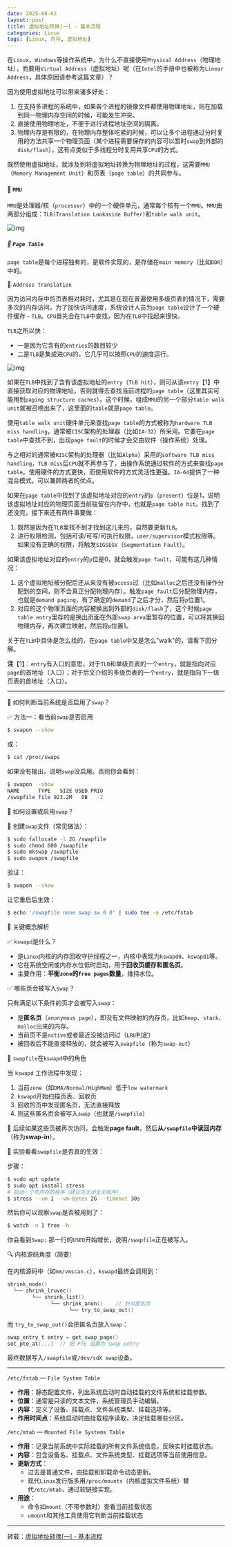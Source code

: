 ```yaml
---
date: 2025-08-02
layout: post
title: 虚拟地址转换[一] - 基本流程
categories: Linux
tags: [Linux, 内存, 虚拟地址] 
---
```


在`Linux`，`Windows`等操作系统中，为什么不直接使用`Physical Address`（物理地址），而要用`Virtual Address`（虚拟地址）呢（在`Intel`的手册中也被称为`Linear Address`，具体原因请参考这篇文章）？

因为使用虚拟地址可以带来诸多好处：

1.  在支持多进程的系统中，如果各个进程的镜像文件都使用物理地址，则在加载到同一物理内存空间的时候，可能发生冲突。
2.  直接使用物理地址，不便于进行进程地址空间的隔离。
3.  物理内存是有限的，在物理内存整体吃紧的时候，可以让多个进程通过分时复用的方法共享一个物理页面（某个进程需要保存的内容可以暂时`swap`到外部的`disk/flash`），这有点类似于多线程分时复用共享`CPU`的方式。

既然使用虚拟地址，就涉及到将虚拟地址转换为物理地址的过程，这需要`MMU`（`Memory Management Unit`）和页表（`page table`）的共同参与。

#### 🧩 `MMU`

`MMU`是处理器/核（`processer`）中的一个硬件单元，通常每个核有一个`MMU`。`MMU`由两部分组成：`TLB(Translation Lookaside Buffer)`和`table walk unit`。

![img](https://pica.zhimg.com/v2-46fe67ccffed6be67af3083f116a712e_1440w.jpg)

##### 🌲 `Page Table`

`page table`是每个进程独有的，是软件实现的，是存储在`main memory`（比如`DDR`）中的。

🍃 `Address Translation`

因为访问内存中的页表相对耗时，尤其是在现在普遍使用多级页表的情况下，需要多次的内存访问，为了加快访问速度，系统设计人员为`page table`设计了一个硬件缓存 - `TLB`。`CPU`首先会在`TLB`中查找，因为在`TLB`中找起来很快。

`TLB`之所以快：

-   一是因为它含有的`entries`的数目较少
-   二是`TLB`是集成进`CPU`的，它几乎可以按照`CPU`的速度运行。

![img](https://pic4.zhimg.com/v2-0e31467881f34c15094210a3048babbb_1440w.jpg)

如果在`TLB`中找到了含有该虚拟地址的`entry`（`TLB hit`），则可从该`entry`【1】中直接获取对应的物理地址，否则就得去查找当前进程的`page table`（这里其实可能用到`paging structure caches`）。这个时候，组成`MMU`的另一个部分`table walk unit`就被召唤出来了，这里面的`table`就是`page table`。

使用`table walk unit`硬件单元来查找`page table`的方式被称为`hardware TLB miss handling`，通常被`CISC`架构的处理器（比如`IA-32`）所采用。它要在`page table`中查找不到，出现`page fault`的时候才会交由软件（操作系统）处理。

与之相对的通常被`RISC`架构的处理器（比如`Alpha`）采用的`software TLB miss handling`，`TLB miss`后`CPU`就不再参与了，由操作系统通过软件的方式来查找`page table`。使用硬件的方式更快，而使用软件的方式灵活性更强。`IA-64`提供了一种混合模式，可以兼顾两者的优点。

如果在`page table`中找到了该虚拟地址对应的`entry`的`p`（`present`）位是1，说明该虚拟地址对应的物理页面当前驻留在内存中，也就是`page table hit`。找到了还没完，接下来还有两件事要做：

1.  既然是因为在`TLB`里找不到才找到这儿来的，自然要更新`TLB`。
2.  进行权限检测，包括可读/可写/可执行权限，`user/supervisor`模式权限等。如果没有正确的权限，将触发`SIGSEGV`（`Segmentation Fault`）。

如果该虚拟地址对应的`entry`的`p`位是0，就会触发`page fault`，可能有这几种情况：

1.  这个虚拟地址被分配后还从来没有被`access`过（比如`malloc`之后还没有操作分配到的空间，则不会真正分配物理内存）。触发`page fault`后分配物理内存，也就是`demand paging`，有了确定的`demand`了之后才分，然后将`p`位置1。
2.  对应的这个物理页面的内容被换出到外部的`disk/flash`了，这个时候`page table entry`里存的是换出页面在外部`swap area`里暂存的位置，可以将其换回物理内存，再次建立映射，然后将`p`位置1。

关于在`TLB`中具体是怎么找的，在`page table`中又是怎么"walk"的，请看下回分解。

**注**【1】：`entry`有入口的意思，对于`TLB`和单级页表的一个`entry`，就是指向对应`page`的首地址（入口）；对于后文介绍的多级页表的一个`entry`，就是指向下一级页表的首地址（入口）。

<hr/>

🧭 如何判断当前系统是否启用了`swap`？

✅ 方法一：看当前`swap`是否启用

```bash
$ swapon --show
```

或：

```bash
$ cat /proc/swaps
```

如果没有输出，说明`swap`没启用。否则你会看到：

```bash
$ swapon --show
NAME      TYPE   SIZE USED PRIO
/swapfile file 923.2M   0B   -2
```

📌 如何设置或启用`swap`？

🧱 创建`swap`文件（常见做法）：

```bash
$ sudo fallocate -l 2G /swapfile
$ sudo chmod 600 /swapfile
$ sudo mkswap /swapfile
$ sudo swapon /swapfile
```

验证：

```bash
$ swapon --show
```

让它重启后生效：

```bash
$ echo '/swapfile none swap sw 0 0' | sudo tee -a /etc/fstab
```

📌 关键概念解析

✅ `kswapd`是什么？

-   是`Linux`内核的内存回收守护线程之一，内核中表现为`kswapd0`、`kswapd1`等。
-   它在系统空闲或内存水位低时启动，用于**回收页缓存和匿名页**。
-   主要作用：**平衡`zone`的`free pages`数量**，维持水位。

✅ 哪些页会被写入`swap`？

只有满足以下条件的页才会被写入`swap`：

-   是**匿名页**（`anonymous page`），即没有文件映射的内存页，比如`heap`、`stack`、`malloc`出来的内存。
-   当前页不是`active`或者最近没被访问过（`LRU`判定）
-   被回收后不能直接释放的，就会被写入`swapfile`（称为`swap-out`）

🧠 `swapfile`在`kswapd`中的角色

当 `kswapd` 工作流程中发现：

1.  当前`zone`（如`DMA/Normal/HighMem`）低于`low watermark`
2.  `kswapd`开始扫描页表、回收页
3.  回收的页中发现匿名页，无法直接释放
4.  则这些匿名页会被写入`swap`（也就是`/swapfile`）

🔁 后续如果这些页被再次访问，会触发**page fault**，然后**从`/swapfile`中读回内存**（称为**swap-in**）。

🧪 实验看看`swapfile`是否真的生效：

步骤：

```bash
$ sudo apt update
$ sudo apt install stress
# 启动一个吃内存的程序（建议先关闭无关程序）
$ stress --vm 1 --vm-bytes 2G --timeout 30s
```

然后你可以观察`swap`是否被用到了：

```bash
$ watch -n 1 free -h
```

你会看到`Swap:` 那一行的`USED`开始增长，说明`/swapfile`正在被写入。

🔍 内核源码角度（简要）

在内核源码中（如`mm/vmscan.c`），`kswapd`最终会调用到：

```c
shrink_node()
  └── shrink_lruvec()
        └── shrink_list()
              └── shrink_anon()    // 针对匿名页
                    └── try_to_swap_out()
```

而 `try_to_swap_out()`会把匿名页放入`swap`：

```c
swap_entry_t entry = get_swap_page()
set_pte_at(...)  // 把 PTE 设置为 swap entry
```

最终数据写入`/swapfile`或`/dev/sdX swap`设备。

<hr/>

`/etc/fstab` — `File System Table`

-   **作用**：静态配置文件，列出系统启动时自动挂载的文件系统和挂载参数。
-   **位置**：通常是只读的文本文件，系统管理员手动编辑。
-   **内容**：定义了设备、挂载点、文件系统类型、挂载选项等。
-   **作用时间点**：系统启动时由挂载程序读取，决定挂载哪些分区。

`/etc/mtab` — `Mounted File Systems Table`

-   **作用**：记录当前系统中实际挂载的所有文件系统信息，反映实时挂载状态。
-   **内容**：包含设备名、挂载点、文件系统类型、挂载选项等当前使用信息。
-   **更新方式**：
    -   过去是普通文件，由挂载和卸载命令动态更新。
    -   现代`Linux`发行版多用`/proc/mounts`（内核虚拟文件系统）替代`/etc/mtab`，通过软链接实现。
-   **用途**：
    -   命令如`mount`（不带参数时）查看当前挂载状态
    -   `umount`和其他工具使用它判断当前挂载状态

<hr/>

转载：[虚拟地址转换[一] - 基本流程](https://zhuanlan.zhihu.com/p/65298260)